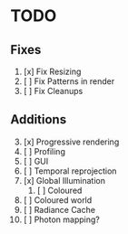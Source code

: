 # TODO

## Fixes
1. [x] Fix Resizing
2. [ ] Fix Patterns in render
3. [ ] Fix Cleanups

## Additions
3. [x] Progressive rendering
4. [ ] Profiling
5. [ ] GUI
6. [ ] Temporal reprojection
7. [x] Global Illumination
   1. [ ] Coloured
8. [ ] Coloured world
9.  [ ] Radiance Cache
10. [ ] Photon mapping?